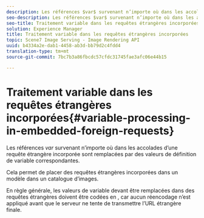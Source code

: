 ```yaml
---
description: Les références $var$ survenant n’importe où dans les accolades d’une requête étrangère incorporée sont remplacées par des valeurs de définition de variable correspondantes.
seo-description: Les références $var$ survenant n’importe où dans les accolades d’une requête étrangère incorporée sont remplacées par des valeurs de définition de variable correspondantes.
seo-title: Traitement variable dans les requêtes étrangères incorporées
solution: Experience Manager
title: Traitement variable dans les requêtes étrangères incorporées
topic: Scene7 Image Serving - Image Rendering API
uuid: b4334a2e-dab1-4458-ab3d-bb79d2c4fdd4
translation-type: tm+mt
source-git-commit: 7bc7b3a86fbcdc57cfdc31745fae3afc06e44b15

---
```



# Traitement variable dans les requêtes étrangères incorporées{#variable-processing-in-embedded-foreign-requests}

Les références $var$ survenant n’importe où dans les accolades d’une requête étrangère incorporée sont remplacées par des valeurs de définition de variable correspondantes.

Cela permet de placer des requêtes étrangères incorporées dans un modèle dans un catalogue d’images.

En règle générale, les valeurs de variable devant être remplacées dans des requêtes étrangères doivent être codées en , car aucun réencodage n’est appliqué avant que le serveur ne tente de transmettre l’URL étrangère finale.
